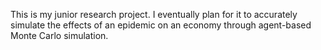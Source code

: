 This is my junior research project. I eventually plan for it to accurately simulate the effects of an epidemic on an economy through agent-based Monte Carlo simulation.